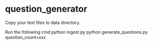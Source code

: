 # question_generator

Copy your text files to data directory.

Run the following cmd
    python ingest.py
    python generate_questions.py question_count=xxx